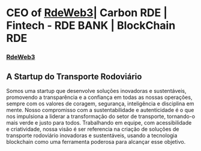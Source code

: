 <h1>CEO of <a href="https://rdeweb3.io/" target="blank">RdeWeb3</a>| Carbon RDE | Fintech - RDE BANK | BlockChain RDE</h1>

<h3><a href="https://rdeweb3.io/" target="blank">RdeWeb3</a></h3>

## A Startup do Transporte Rodoviário

<p>Somos uma startup que desenvolve soluções inovadoras e sustentáveis, promovendo a transparência e a confiança em todas as nossas operações, sempre com os valores de coragem, segurança, inteligência e disciplina em mente. Nosso compromisso com a sustentabilidade e autenticidade é o que nos impulsiona a liderar a transformação do setor de transporte, tornando-o mais verde e justo para todos. Trabalhando em equipe, com acessibilidade e criatividade, nossa visão é ser referencia na criação de soluções de transporte rodoviário inovadoras e sustentáveis, usando a tecnologia blockchain como uma ferramenta poderosa para alcançar esse objetivo.</p>
